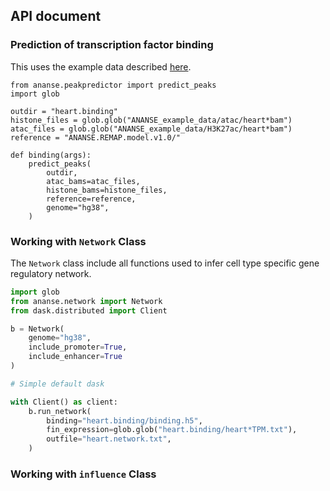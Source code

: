 ## API document

### Prediction of transcription factor binding

This uses the example data described [here](examples.md).

```
from ananse.peakpredictor import predict_peaks
import glob

outdir = "heart.binding"
histone_files = glob.glob("ANANSE_example_data/atac/heart*bam")
atac_files = glob.glob("ANANSE_example_data/H3K27ac/heart*bam")
reference = "ANANSE.REMAP.model.v1.0/"

def binding(args):
    predict_peaks(
        outdir,
        atac_bams=atac_files,
        histone_bams=histone_files,
        reference=reference,
        genome="hg38",
    )
```

### Working with `Network` Class
The `Network` class include all functions used to infer cell type specific gene regulatory network.

```python
import glob
from ananse.network import Network
from dask.distributed import Client

b = Network(
    genome="hg38", 
    include_promoter=True,
    include_enhancer=True
)

# Simple default dask

with Client() as client:
    b.run_network(
        binding="heart.binding/binding.h5",
        fin_expression=glob.glob("heart.binding/heart*TPM.txt"),
        outfile="heart.network.txt",
    )

```


### Working with `influence` Class

